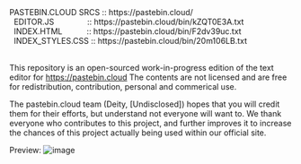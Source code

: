 <div>
  <span>PASTEBIN.CLOUD SRCS&nbsp;::&nbsp;https://pastebin.cloud/</span><br />
  <span>&nbsp;&nbsp;EDITOR.JS&nbsp;&nbsp;&nbsp;&nbsp;&nbsp;&nbsp;&nbsp;&nbsp;&nbsp;&nbsp;&nbsp;&nbsp;&nbsp;&nbsp;&nbsp;:: https://pastebin.cloud/bin/kZQT0E3A.txt</span><br />
  <span>&nbsp;&nbsp;INDEX.HTML&nbsp;&nbsp;&nbsp;&nbsp;&nbsp;&nbsp;&nbsp;&nbsp;&nbsp;&nbsp;&nbsp;:: https://pastebin.cloud/bin/F2dv39uc.txt</span><br />
  <span>&nbsp;&nbsp;INDEX_STYLES.CSS&nbsp;::&nbsp;https://pastebin.cloud/bin/20m106LB.txt</span><br /><br />
</div>

This repository is an open-sourced work-in-progress edition of the text editor for https://pastebin.cloud
The contents are not licensed and are free for redistribution, contribution, personal and commerical use.

The pastebin.cloud team (Deity, [Undisclosed]) hopes that you will credit them for their efforts, but understand not everyone will want to.
We thank everyone who contributes to this project, and further improves it to increase the chances of this project actually being used within our official site.

Preview: ![image](https://user-images.githubusercontent.com/59446525/214317572-9c3effce-4fbd-4f1d-9e51-dd41a463f8b2.png)

